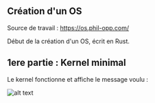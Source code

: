 ## Création d'un OS

Source de travail : https://os.phil-opp.com/

Début de la création d'un OS, écrit en Rust.

## 1ere partie : Kernel minimal

Le kernel fonctionne et affiche le message voulu :

<img src="https://media.discordapp.net/attachments/1038002975790071829/1059123150778007703/image.png" alt="alt text" title="image Title" />


